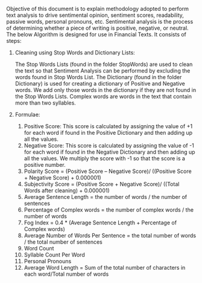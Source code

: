 Objective of this document is to explain methodology adopted to perform text analysis to drive sentimental opinion, sentiment scores, readability, passive words, personal pronouns, etc. Sentimental analysis is the process of determining whether a piece of writing is positive, negative, or neutral. The below Algorithm is designed for use in Financial Texts. It consists of steps:
	
1) Cleaning using Stop Words and Dictionary Lists:

   The Stop Words Lists (found in the folder StopWords) are used to clean the text so that Sentiment Analysis can be performed by excluding the words found in         Stop Words List. The Dictionary (found in the folder Dictionary) is used for creating a dictionary of Positive and Negative words. We add only those words in         the dictionary if they are not found in the Stop Words Lists. Complex words are words in the text that contain more than two syllables.
			
2) Formulae:
	1) Positive Score: This score is calculated by assigning the value of +1 for each word if found in the Positive Dictionary and then adding up all the values.
	2) Negative Score: This score is calculated by assigning the value of -1 for each word if found in the Negative Dictionary and then adding up all the values.            We multiply the score with -1 so that the score is a positive number.
	3) Polarity Score = (Positive Score – Negative Score)/ ((Positive Score + Negative Score) + 0.000001)
	4) Subjectivity Score = (Positive Score + Negative Score)/ ((Total Words after cleaning) + 0.000001)
	5) Average Sentence Length = the number of words / the number of sentences
	6) Percentage of Complex words = the number of complex words / the number of words 
	7) Fog Index = 0.4 * (Average Sentence Length + Percentage of Complex words)
	8) Average Number of Words Per Sentence = the total number of words / the total number of sentences
	9) Word Count
	10) Syllable Count Per Word
	11) Personal Pronouns
	12) Average Word Length = Sum of the total number of characters in each word/Total number of words
